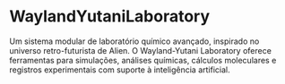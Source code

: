 # WaylandYutaniLaboratory
 Um sistema modular de laboratório químico avançado, inspirado no universo retro-futurista de Alien. O Wayland-Yutani Laboratory oferece ferramentas para simulações, análises químicas, cálculos moleculares e registros experimentais com suporte à inteligência artificial.
